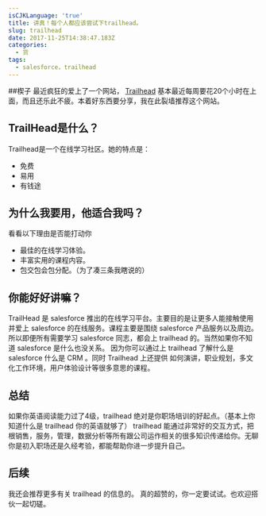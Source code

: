 ```yaml
---
isCJKLanguage: 'true'
title: 讲真！每个人都应该尝试下trailhead。
slug: trailhead
date: 2017-11-25T14:38:47.183Z
categories:
  - 货
tags:
  - salesforce，trailhead
---
```

##楔子
最近疯狂的爱上了一个网站， [Trailhead](trailhead.salesforce.com) 基本最近每周要花20个小时在上面，而且还乐此不疲。本着好东西要分享，我在此裂墙推荐这个网站。

## TrailHead是什么？
Trailhead是一个在线学习社区。她的特点是：
- 免费
- 易用
- 有钱途

## 为什么我要用，他适合我吗？
看看以下理由是否能打动你
- 最佳的在线学习体验。
- 丰富实用的课程内容。
- 包交包会包分配。（为了凑三条我瞎说的）

## 你能好好讲嘛？
TrailHead 是 salesforce 推出的在线学习平台。主要目的是让更多人能接触使用并爱上 salesforce 的在线服务。课程主要是围绕 salesforce 产品服务以及周边。所以即便所有需要学习 salesforce 同志，都会上 trailhead 的。当然如果你不知道 salesforce 是什么也没关系。 因为你可以通过上 trailhead 了解什么是 salesforce 什么是 CRM 。同时 Trailhead 上还提供 如何演讲，职业规划，多文化工作环境，用户体验设计等很多意思的课程。

## 总结
如果你英语阅读能力过了4级，trailhead 绝对是你职场培训的好起点。（基本上你知道什么是 trailhead 你的英语就够了） trailhead 能通过非常好的交互方式，把根销售，服务，管理，数据分析等所有跟公司运作相关的很多知识传递给你。无聊你是初入职场还是久经考验，都能帮助你进一步提升自己。

## 后续
我还会推荐更多有关 trailhead 的信息的。 真的超赞的，你一定要试试。也欢迎搭伙一起切磋。

